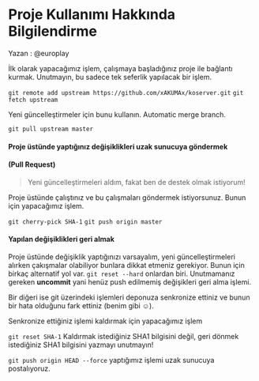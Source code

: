 Proje Kullanımı Hakkında Bilgilendirme
========
Yazan : @europlay

İlk olarak yapacağımız işlem, çalışmaya başladığınız proje ile bağlantı kurmak. Unutmayın, bu sadece tek seferlik yapılacak bir işlem. 

`git remote add upstream https://github.com/xAKUMAx/koserver.git`
`git fetch upstream`

Yeni güncelleştirmeler için bunu kullanın. Automatic merge branch.

`git pull upstream master`

#### Proje üstünde yaptığınız değişiklikleri uzak sunucuya göndermek
#### (Pull Request)

> Yeni güncelleştirmeleri aldım, fakat ben de destek olmak istiyorum!

Proje üstünde çalıştınız ve bu çalışmaları göndermek istiyorsunuz. Bunun için yapacağımız işlem.

`git cherry-pick SHA-1`
`git push origin master`

#### Yapılan değişiklikleri geri almak

Proje üstünde değişiklik yaptığınızı varsayalım, yeni güncelleştirmeleri alırken çakışmalar olabiliyor bunlara dikkat etmeniz gerekiyor. Bunun için birkaç alternatif yol var. `git reset --hard` onlardan biri. Unutmamanız gereken **uncommit**  yani henüz push edilmemiş değişikleri geri alma işlemi.

Bir diğeri ise git üzerindeki işlemleri deponuza senkronize ettiniz ve bunun bir hata olduğunu fark ettiniz (benim gibi :relaxed:).

Senkronize ettiğiniz işlemi kaldırmak için yapacağımız işlem

`git reset SHA-1`  Kaldırmak istediğiniz SHA1 bilgisini değil, geri dönmek istediğiniz SHA1 bilgisini yazmayı unutmayın!

`git push origin HEAD --force` yaptığımız işlemi uzak sunucuya postalıyoruz.
